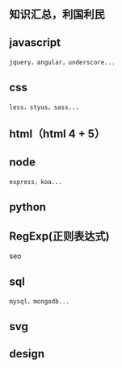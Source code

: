 知识汇总，利国利民
---

javascript
---
    jquery，angular，underscore...


css
---
    less，styus，sass...


html（html 4 + 5）
---

node
---
    express，koa...


python
---

RegExp(正则表达式)
---

seo


sql
---
    mysql，mongodb...


svg
---

design
---

